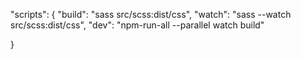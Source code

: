   "scripts": {
    "build": "sass src/scss:dist/css",
    "watch": "sass --watch src/scss:dist/css",
    "dev": "npm-run-all --parallel watch build"
    
  }